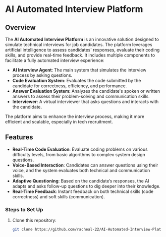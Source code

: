 # AI Automated Interview Platform

## Overview
The **AI Automated Interview Platform** is an innovative solution designed to simulate technical interviews for job candidates. The platform leverages artificial intelligence to assess candidates' responses, evaluate their coding skills, and provide real-time feedback. It includes multiple components to facilitate a fully automated interview experience:

- **AI Interview Agent**: The main system that simulates the interview process by asking questions.
- **Code Evaluation System**: Evaluates the code submitted by the candidate for correctness, efficiency, and performance.
- **Answer Evaluation System**: Analyzes the candidate's spoken or written answers to assess their problem-solving and communication skills.
- **Interviewer**: A virtual interviewer that asks questions and interacts with the candidate.

The platform aims to enhance the interview process, making it more efficient and scalable, especially in tech recruitment.

## Features
- **Real-Time Code Evaluation**: Evaluate coding problems on various difficulty levels, from basic algorithms to complex system design questions.
- **Voice-Based Interaction**: Candidates can answer questions using their voice, and the system evaluates both technical and communication skills.
- **Adaptive Questioning**: Based on the candidate’s responses, the AI adapts and asks follow-up questions to dig deeper into their knowledge.
- **Real-Time Feedback**: Instant feedback on both technical skills (code correctness) and soft skills (communication).



### Steps to Set Up
1. Clone this repository:

   ```bash
   git clone https://github.com/racheal-22/AI-Automated-Interview-Platform1.git
